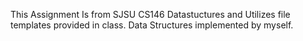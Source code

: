 This Assignment Is from SJSU CS146 Datastuctures and Utilizes file templates provided in class. Data Structures implemented by myself. 
